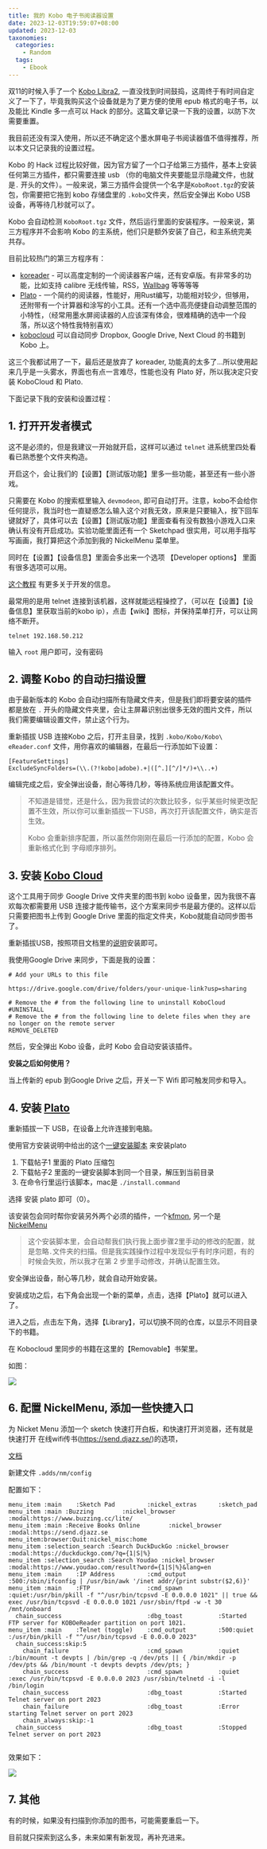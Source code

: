 ```yaml
---
title: 我的 Kobo 电子书阅读器设置
date: 2023-12-03T19:59:07+08:00
updated: 2023-12-03
taxonomies:
  categories:
    - Random
  tags:
    - Ebook
---
```


双11的时候入手了一个 [Kobo Libra2](https://us.kobobooks.com/products/kobo-libra-2), 一直没找到时间鼓捣，这周终于有时间自定义了一下了，毕竟我购买这个设备就是为了更方便的使用 epub 格式的电子书，以及能比 Kindle 多一点可以 Hack 的部分。这篇文章记录一下我的设置，以防下次需要重置。

我目前还没有深入使用，所以还不确定这个墨水屏电子书阅读器值不值得推荐，所以本文只记录我的设置过程。

<!-- more -->

Kobo 的 Hack 过程比较好做，因为官方留了一个口子给第三方插件，基本上安装任何第三方插件，都只需要连接 usb （你的电脑文件夹要能显示隐藏文件，也就是`.` 开头的文件）。一般来说，第三方插件会提供一个名字是`KoboRoot.tgz`的安装包，你需要把它拖到 kobo 存储盘里的 `.kobo`文件夹，然后安全弹出 Kobo USB 设备，再等待几秒就可以了。

Kobo 会自动检测 `KoboRoot.tgz` 文件，然后运行里面的安装程序。一般来说，第三方程序并不会影响 Kobo 的主系统，他们只是额外安装了自己，和主系统完美共存。

目前比较热门的第三方程序有：

- [koreader](https://github.com/koreader/koreader) - 可以高度定制的一个阅读器客户端，还有安卓版。有非常多的功能，比如支持 calibre 无线传输，RSS，[Wallbag](https://github.com/wallabag/wallabagger) 等等等等
- [Plato](https://github.com/baskerville/plato) - 一个简约的阅读器，性能好，用Rust编写，功能相对较少，但够用，还附带有一个计算器和涂写的小工具。还有一个选中高亮便捷自动调整范围的小特性，（经常用墨水屏阅读器的人应该深有体会，很难精确的选中一个段落，所以这个特性我特别喜欢）
- [kobocloud](https://github.com/fsantini/KoboCloud) 可以自动同步 Dropbox, Google Drive, Next Cloud 的书籍到 Kobo 上。

这三个我都试用了一下，最后还是放弃了 koreader, 功能真的太多了...所以使用起来几乎是一头雾水，界面也有点一言难尽，性能也没有 Plato 好，所以我决定只安装 KoboCloud 和 Plato.

下面记录下我的安装和设置过程：

## 1. 打开开发者模式

这不是必须的，但是我建议一开始就开启，这样可以通过 `telnet` 进系统里四处看看已熟悉整个文件夹构造。

开启这个，会让我们的【设置】【测试版功能】里多一些功能，甚至还有一些小游戏。

只需要在 Kobo 的搜索框里输入 `devmodeon`, 即可自动打开。注意，kobo不会给你任何提示，我当时也一直疑惑怎么输入这个对我无效，原来是只要输入，按下回车键就好了，具体可以去【设置】【测试版功能】里面查看有没有数独小游戏入口来确认有没有开启成功。实验功能里面还有一个 Sketchpad 很实用，可以用手指写写画画，我打算把这个添加到我的 NickelMenu 菜单里。

同时在【设置】【设备信息】里面会多出来一个选项 【Developer options】 里面有很多选项可以用。

[这个教程](https://www.mobileread.com/forums/showthread.php?t=336175) 有更多关于开发的信息。

最常用的是用 telnet 连接到该机器，这样就能远程操控了，（可以在【设置】【设备信息】里获取当前的kobo ip），点击【wiki】图标，并保持菜单打开，可以让网络不断开。

```
telnet 192.168.50.212
```

输入 `root` 用户即可，没有密码

## 2. 调整 Kobo 的自动扫描设置

由于最新版本的 Kobo 会自动扫描所有隐藏文件夹，但是我们即将要安装的插件都是放在 `.` 开头的隐藏文件夹里，会让主屏幕识别出很多无效的图片文件，所以我们需要编辑设置文件，禁止这个行为。

重新插拔 USB 连接Kobo 之后，打开主目录，找到 `.kobo/Kobo/Kobo\ eReader.conf` 文件，用你喜欢的编辑器，在最后一行添加如下设置：

```
[FeatureSettings]
ExcludeSyncFolders=(\\.(?!kobo|adobe).+|([^.][^/]*/)+\\..+)
```

编辑完成之后，安全弹出设备，耐心等待几秒，等待系统应用该配置文件。

> 不知道是错觉，还是什么，因为我尝试的次数比较多，似乎某些时候更改配置不生效，所以你可以重新插拔一下USB，再次打开该配置文件，确实是否生效。
>
> Kobo 会重新排序配置，所以虽然你刚刚在最后一行添加的配置，Kobo 会重新格式化到 字母顺序排列。

## 3. 安装 [Kobo Cloud](https://github.com/fsantini/KoboCloud)

这个工具用于同步 Google Drive 文件夹里的图书到 kobo 设备里，因为我很不喜欢每次都需要用 USB 连接才能传输书，这个方案来同步书是最方便的。这样以后只需要把图书上传到 Google Drive 里面的指定文件夹，Kobo就能自动同步图书了。

重新插拔USB，按照项目文档里的[说明](https://github.com/fsantini/KoboCloud)安装即可。

我使用Google Drive 来同步，下面是我的设置：

```
# Add your URLs to this file

https://drive.google.com/drive/folders/your-unique-link?usp=sharing

# Remove the # from the following line to uninstall KoboCloud
#UNINSTALL
# Remove the # from the following line to delete files when they are no longer on the remote server
REMOVE_DELETED
```

然后，安全弹出 Kobo 设备，此时 Kobo 会自动安装该插件。

**安装之后如何使用？**

当上传新的 epub 到Google Drive 之后，开关一下 Wifi 即可触发同步和导入。

## 4. 安装 [Plato](https://github.com/baskerville/plato)

重新插拔一下 USB，在设备上允许连接到电脑。

使用官方安装说明中给出的这个[一键安装脚本](https://www.mobileread.com/forums/showthread.php?t=314220) 来安装plato

1. 下载帖子1 里面的 Plato 压缩包
2. 下载帖子2 里面的一键安装脚本到同一个目录，解压到当前目录
3. 在命令行里运行该脚本，mac是 `./install.command`

选择 安装 plato 即可（0）。

该安装包会同时帮你安装另外两个必须的插件，一个[kfmon](https://github.com/NiLuJe/kfmon), 另一个是 [NickelMenu](https://github.com/pgaskin/NickelMenu)

> 这个安装脚本里，会自动帮我们执行我上面步骤2里手动的修改的配置，就是忽略`.`文件夹的扫描。但是我实践操作过程中发现似乎有时序问题，有的时候会失败，所以我才在第 2 步里手动修改，并确认配置生效。

安全弹出设备，耐心等几秒，就会自动开始安装。

安装成功之后，右下角会出现一个新的菜单，点击，选择【Plato】就可以进入了。

进入之后，点击左下角，选择【Library】，可以切换不同的仓库，以显示不同目录下的书籍。

在 Kobocloud 里同步的书籍在这里的【Removable】书架里。

如图：

![](https://files.owenyoung.com/file/owen-blog/2023-12-03-telegram-cloud-photo-size-1-5145563038030605534-y.jpg)

## 6. 配置 NickelMenu, 添加一些快捷入口

为 Nicket Menu 添加一个 sketch 快速打开白板，和快速打开浏览器，还有就是快速打开 在线wifi传书(<https://send.djazz.se/>)的选项，

[文档](https://github.com/pgaskin/NickelMenu/blob/master/res/doc)

新建文件 `.adds/nm/config`

配置如下：

```
menu_item :main    :Sketch Pad         :nickel_extras      :sketch_pad
menu_item :main :Buzzing        :nickel_browser     :modal:https://www.buzzing.cc/lite/
menu_item :main :Receive Books Online        :nickel_browser     :modal:https://send.djazz.se
menu_item:browser:Quit:nickel_misc:home
menu_item :selection_search :Search DuckDuckGo :nickel_browser :modal:https://duckduckgo.com/?q={1|S|%}
menu_item :selection_search :Search Youdao :nickel_browser :modal:https://www.youdao.com/result?word={1|S|%}&lang=en
menu_item :main    :IP Address         :cmd_output         :500:/sbin/ifconfig | /usr/bin/awk '/inet addr/{print substr($2,6)}'
menu_item :main    :FTP                :cmd_spawn          :quiet:/usr/bin/pkill -f "^/usr/bin/tcpsvd -E 0.0.0.0 1021" || true && exec /usr/bin/tcpsvd -E 0.0.0.0 1021 /usr/sbin/ftpd -w -t 30 /mnt/onboard
  chain_success                        :dbg_toast          :Started FTP server for KOBOeReader partition on port 1021.
menu_item :main    :Telnet (toggle)    :cmd_output         :500:quiet :/usr/bin/pkill -f "^/usr/bin/tcpsvd -E 0.0.0.0 2023"
  chain_success:skip:5
    chain_failure                      :cmd_spawn          :quiet :/bin/mount -t devpts | /bin/grep -q /dev/pts || { /bin/mkdir -p /dev/pts && /bin/mount -t devpts devpts /dev/pts; }
    chain_success                      :cmd_spawn          :quiet :exec /usr/bin/tcpsvd -E 0.0.0.0 2023 /usr/sbin/telnetd -i -l /bin/login
    chain_success                      :dbg_toast          :Started Telnet server on port 2023
    chain_failure                      :dbg_toast          :Error starting Telnet server on port 2023
    chain_always:skip:-1
  chain_success                        :dbg_toast          :Stopped Telnet server on port 2023


```

效果如下：

![](https://files.owenyoung.com/file/owen-blog/2023-12-03-telegram-cloud-photo-size-1-5145650556579195833-y.jpg)

## 7. 其他

有的时候，如果没有扫描到你添加的图书，可能需要重启一下。

目前就只探索到这么多，未来如果有新发现，再补充进来。
